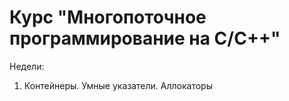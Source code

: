 # Курс "Многопоточное программирование на С/С++"

Недели:
1. Контейнеры. Умные указатели. Аллокаторы

